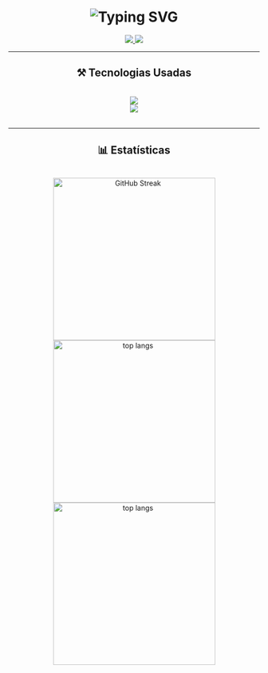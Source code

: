 <h1 align="center">
    <img src="https://readme-typing-svg.herokuapp.com?font=Poppins&weight=600&size=22&duration=6000&color=DFDEDE&background=FFFFFF00&center=true&random=false&width=435&lines=Seja+Bem+Vindo!+%F0%9F%91%8B" alt="Typing SVG" />
</h1>
 
<div align="center"> 
  <a href="mailto:matheus.goncalves5@aluno.senai.br">
    <img src="https://img.shields.io/badge/Gmail-333333?style=for-the-badge&logo=gmail&logoColor=red" />
  </a>
  <a href="https://instagram.com/prv.mathevss/" target="_blank">
    <img src="https://img.shields.io/badge/Instagram-E4405F?style=for-the-badge&logo=instagram&logoColor=white" target="_blank" />
  </a>
</div>

 <hr/>
 
<h2 align="center">⚒️ Tecnologias Usadas</h2>
<br/>
<div align="center">
    <img src="https://skillicons.dev/icons?i=react,html,css,vscode,github" /><br>
    <img src="https://skillicons.dev/icons?i=git,nodejs,javascript,nextjs,mysql" /><br>
</div>

<br/>

<hr/>

<h2 align="center">📊 Estatísticas</h2>
<br>
<div align=center>
<img width=325 src="https://github-readme-stats.vercel.app/api?username=ElMatheus&theme=blueberry&show_icons=true&hide_border=false&count_private=true" alt="GitHub Streak" />
  <br/>
  <img width=325 align="center" src="https://github-readme-streak-stats.herokuapp.com/?user=ElMatheus&theme=blueberry&hide_border=false" alt="top langs" />
      <br/>
  <img width=325 align="center" src="https://github-readme-stats.vercel.app/api/top-langs/?username=ElMatheus&theme=blueberry&show_icons=true&hide_border=false&layout=compact" alt="top langs" />
</div>

